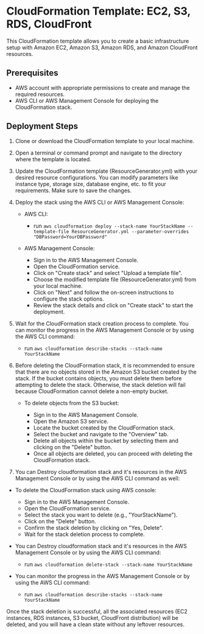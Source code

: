 # CloudFormation Template: EC2, S3, RDS, CloudFront

This CloudFormation template allows you to create a basic infrastructure setup with Amazon EC2, Amazon S3, Amazon RDS, and Amazon CloudFront resources.

## Prerequisites

- AWS account with appropriate permissions to create and manage the required resources.
- AWS CLI or AWS Management Console for deploying the CloudFormation stack.

## Deployment Steps

1. Clone or download the CloudFormation template to your local machine.

2. Open a terminal or command prompt and navigate to the directory where the template is located.

3. Update the CloudFormation template (ResourceGenerator.yml) with your desired resource configurations. You can modify parameters like instance type, storage size, database engine, etc. to fit your requirements. Make sure to save the changes.

4. Deploy the stack using the AWS CLI or AWS Management Console:

   - AWS CLI:
        * run `aws cloudformation deploy --stack-name YourStackName --template-file ResourceGenerator.yml --parameter-overrides "DBPassword=YourDBPassword"`

   - AWS Management Console:
     - Sign in to the AWS Management Console.
     - Open the CloudFormation service.
     - Click on "Create stack" and select "Upload a template file".
     - Choose the modified template file (ResourceGenerator.yml) from your local machine.
     - Click on "Next" and follow the on-screen instructions to configure the stack options.
     - Review the stack details and click on "Create stack" to start the deployment.

5. Wait for the CloudFormation stack creation process to complete. You can monitor the progress in the AWS Management Console or by using the AWS CLI command:
   * run `aws cloudformation describe-stacks --stack-name YourStackName`

7. Before deleting the CloudFormation stack, it is recommended to ensure that there are no objects stored in the Amazon S3 bucket created by the stack. If the bucket contains objects, you must delete them before attempting to delete the stack. Otherwise, the stack deletion will fail because CloudFormation cannot delete a non-empty bucket.

   - To delete objects from the S3 bucket:

      -  Sign in to the AWS Management Console.
      -  Open the Amazon S3 service.
      -  Locate the bucket created by the CloudFormation stack.
      -  Select the bucket and navigate to the "Overview" tab.
      -  Delete all objects within the bucket by selecting them and clicking on the "Delete" button.
      -  Once all objects are deleted, you can proceed with deleting the CloudFormation stack.
      
 8.   You can Destroy cloudformation stack and it's resources in the AWS Management Console or by using the AWS CLI command as well:

   -  To delete the CloudFormation stack using AWS console:

      -  Sign in to the AWS Management Console.
      -  Open the CloudFormation service.
      -  Select the stack you want to delete (e.g., "YourStackName").
      -  Click on the "Delete" button.
      -  Confirm the stack deletion by clicking on "Yes, Delete".
      -  Wait for the stack deletion process to complete. 


   -  You can Destroy cloudformation stack and it's resources in the AWS Management Console or by using the AWS CLI command:
       * run `aws cloudformation delete-stack --stack-name YourStackName`
      
   -  You can monitor the progress in the AWS Management Console or by using the AWS CLI command:
      * run `aws cloudformation describe-stacks --stack-name YourStackName`

Once the stack deletion is successful, all the associated resources (EC2 instances, RDS instances, S3 bucket, CloudFront distribution) will be deleted, and you will have a clean state without any leftover resources.